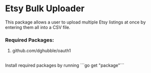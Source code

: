 # Etsy Bulk Uploader

This package allows a user to upload multiple Etsy listings at once by entering them all into a CSV file. 
</br>
### Required Packages:
1. github.com/dghubble/oauth1
</br>
Install required packages by running ```go get "package"```